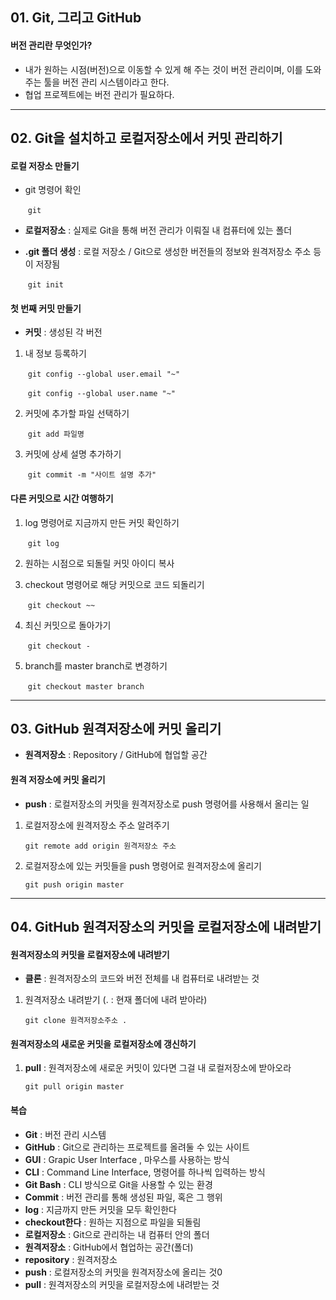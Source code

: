 ## 01. Git, 그리고 GitHub



#### 버전 관리란 무엇인가?

- 내가 원하는 시점(버전)으로 이동할 수 있게 해 주는 것이 버전 관리이며, 이를 도와주는 툴을 버전 관리 시스템이라고 한다.
- 협업 프로젝트에는 버전 관리가 필요하다.







---



## 02. Git을 설치하고 로컬저장소에서 커밋 관리하기



#### 로컬 저장소 만들기

- git 명령어 확인

  ​	`git`

- **로컬저장소** : 실제로 Git을 통해 버전 관리가 이뤄질 내 컴퓨터에 있는 폴더

- **.git 폴더 생성** : 로컬 저장소 / Git으로 생성한 버전들의 정보와 원격저장소 주소 등이 저장됨

  ​	`git init`



#### 첫 번째 커밋 만들기

* **커밋** : 생성된 각 버전

1. 내 정보 등록하기

   ​	`git config --global user.email "~"`

   ​	`git config --global user.name "~"`

2. 커밋에 추가할 파일 선택하기

   ​	`git add 파일명`

3. 커밋에 상세 설명 추가하기

   ​	`git commit -m "사이트 설명 추가"`





#### 다른 커밋으로 시간 여행하기

1. log 명령어로 지금까지 만든 커밋 확인하기

   ​	`git log`

2.  원하는 시점으로 되돌릴 커밋 아이디 복사

3. checkout 명령어로 해당 커밋으로 코드 되돌리기

   ​	`git checkout ~~`

4. 최신 커밋으로 돌아가기

   ​	`git checkout -`

5. branch를 master branch로 변경하기

   ​	`git checkout master branch`







---



## 03. GitHub 원격저장소에 커밋 올리기



* **원격저장소** : Repository / GitHub에 협업할 공간



#### 원격 저장소에 커밋 올리기

* **push** : 로컬저장소의 커밋을 원격저장소로 push 명령어를 사용해서 올리는 일

1. 로컬저장소에 원격저장소 주소 알려주기

   `git remote add origin 원격저장소 주소`

2. 로컬저장소에 있는 커밋들을 push 명령어로 원격저장소에 올리기

   `git push origin master`

   





---



## 04. GitHub 원격저장소의 커밋을 로컬저장소에 내려받기



#### 원격저장소의 커밋을 로컬저장소에 내려받기

* **클론** : 원격저장소의 코드와 버전 전체를 내 컴퓨터로 내려받는 것



1. 원격저장소 내려받기 (.  : 현재 폴더에 내려 받아라)

   `git clone 원격저장소주소 .`







#### 원격저장소의 새로운 커밋을 로컬저장소에 갱신하기

1. **pull** : 원격저장소에 새로운 커밋이 있다면 그걸 내 로컬저장소에 받아오라

   `git pull origin master`



#### 복습

* **Git** : 버전 관리 시스템
* **GitHub** : Git으로 관리하는 프로젝트를 올려둘 수 있는 사이트
* **GUI** : Grapic User Interface , 마우스를 사용하는 방식
* **CLI** : Command Line Interface, 명령어를 하나씩 입력하는 방식
* **Git Bash** : CLI 방식으로 Git을 사용할 수 있는 환경
* **Commit** : 버전 관리를 통해 생성된 파일, 혹은 그 행위
* **log** : 지금까지 만든 커밋을 모두 확인한다
* **checkout한다** : 원하는 지점으로 파일을 되돌림
* **로컬저장소** : Git으로 관리하는 내 컴퓨터 안의 폴더
* **원격저장소** : GitHub에서 협업하는 공간(폴더)
* **repository** : 원격저장소
* **push** : 로컬저장소의 커밋을 원격저장소에 올리는 것0
* **pull** : 원격저장소의 커밋을 로컬저장소에 내려받는 것